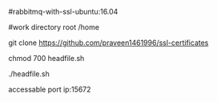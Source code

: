 #rabbitmq-with-ssl-ubuntu:16.04

#work directory root /home

git clone https://github.com/praveen1461996/ssl-certificates

chmod 700 headfile.sh 

./headfile.sh

accessable port  ip:15672

